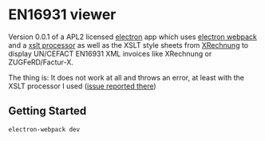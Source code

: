 # EN16931 viewer

Version 0.0.1 of a APL2 licensed [electron](https://electronjs.org/) app which uses
[electron webpack](https://webpack.electron.build/) and a
[xslt processor](https://www.npmjs.com/package/xslt-processor) as well as
the XSLT style sheets from [XRechnung](https://github.com/itplr-kosit/xrechnung-visualization)
to display UN/CEFACT EN16931 XML invoices like
XRechnung or ZUGFeRD/Factur-X.

The thing is: It does not work at all and throws an error, at least with the XSLT processor I used ([issue reported there](https://github.com/fiduswriter/xslt-processor/issues/28))

## Getting Started

```bash
electron-webpack dev
```
